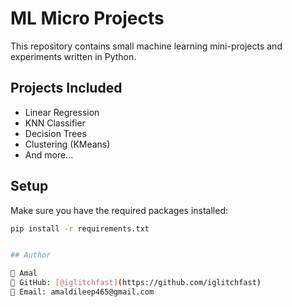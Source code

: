 # ML Micro Projects

This repository contains small machine learning mini-projects and experiments written in Python.

## Projects Included
- Linear Regression
- KNN Classifier
- Decision Trees
- Clustering (KMeans)
- And more...

## Setup
Make sure you have the required packages installed:

```bash
pip install -r requirements.txt


## Author

👤 Amal  
🔗 GitHub: [@iglitchfast](https://github.com/iglitchfast)  
📧 Email: amaldileep465@gmail.com